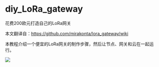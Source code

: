 # diy_LoRa_gateway
花费200欧元打造自己的LoRa网关

本文翻译自：https://github.com/mirakonta/lora_gateway/wiki

本教程介绍一个便宜的LoRa网关的制作步骤，然后让节点、网关和云在一起运行。

![](https://camo.githubusercontent.com/8330f2c5f02ac46ed9d0ddcc2d3138009f761d2d/68747470733a2f2f7777772e64726f70626f782e636f6d2f732f7269676b3130796f377a69683670682f494d475f333030322e4a50473f646c3d31)




